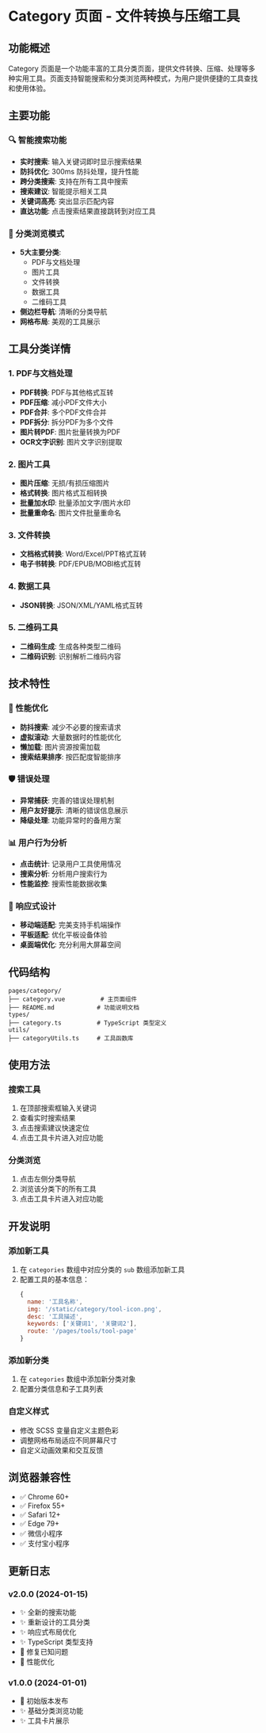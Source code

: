 # Category 页面 - 文件转换与压缩工具

## 功能概述

Category 页面是一个功能丰富的工具分类页面，提供文件转换、压缩、处理等多种实用工具。页面支持智能搜索和分类浏览两种模式，为用户提供便捷的工具查找和使用体验。

## 主要功能

### 🔍 智能搜索功能
- **实时搜索**: 输入关键词即时显示搜索结果
- **防抖优化**: 300ms 防抖处理，提升性能
- **跨分类搜索**: 支持在所有工具中搜索
- **搜索建议**: 智能提示相关工具
- **关键词高亮**: 突出显示匹配内容
- **直达功能**: 点击搜索结果直接跳转到对应工具

### 📂 分类浏览模式
- **5大主要分类**:
  - PDF与文档处理
  - 图片工具
  - 文件转换
  - 数据工具
  - 二维码工具
- **侧边栏导航**: 清晰的分类导航
- **网格布局**: 美观的工具展示

## 工具分类详情

### 1. PDF与文档处理
- **PDF转换**: PDF与其他格式互转
- **PDF压缩**: 减小PDF文件大小
- **PDF合并**: 多个PDF文件合并
- **PDF拆分**: 拆分PDF为多个文件
- **图片转PDF**: 图片批量转换为PDF
- **OCR文字识别**: 图片文字识别提取

### 2. 图片工具
- **图片压缩**: 无损/有损压缩图片
- **格式转换**: 图片格式互相转换
- **批量加水印**: 批量添加文字/图片水印
- **批量重命名**: 图片文件批量重命名

### 3. 文件转换
- **文档格式转换**: Word/Excel/PPT格式互转
- **电子书转换**: PDF/EPUB/MOBI格式互转

### 4. 数据工具
- **JSON转换**: JSON/XML/YAML格式互转

### 5. 二维码工具
- **二维码生成**: 生成各种类型二维码
- **二维码识别**: 识别解析二维码内容

## 技术特性

### 🚀 性能优化
- **防抖搜索**: 减少不必要的搜索请求
- **虚拟滚动**: 大量数据时的性能优化
- **懒加载**: 图片资源按需加载
- **搜索结果排序**: 按匹配度智能排序

### 🛡️ 错误处理
- **异常捕获**: 完善的错误处理机制
- **用户友好提示**: 清晰的错误信息展示
- **降级处理**: 功能异常时的备用方案

### 📊 用户行为分析
- **点击统计**: 记录用户工具使用情况
- **搜索分析**: 分析用户搜索行为
- **性能监控**: 搜索性能数据收集

### 🎨 响应式设计
- **移动端适配**: 完美支持手机端操作
- **平板适配**: 优化平板设备体验
- **桌面端优化**: 充分利用大屏幕空间

## 代码结构

```
pages/category/
├── category.vue          # 主页面组件
├── README.md            # 功能说明文档
types/
├── category.ts          # TypeScript 类型定义
utils/
├── categoryUtils.ts     # 工具函数库
```

## 使用方法

### 搜索工具
1. 在顶部搜索框输入关键词
2. 查看实时搜索结果
3. 点击搜索建议快速定位
4. 点击工具卡片进入对应功能

### 分类浏览
1. 点击左侧分类导航
2. 浏览该分类下的所有工具
3. 点击工具卡片进入对应功能

## 开发说明

### 添加新工具
1. 在 `categories` 数组中对应分类的 `sub` 数组添加新工具
2. 配置工具的基本信息：
   ```javascript
   {
     name: '工具名称',
     img: '/static/category/tool-icon.png',
     desc: '工具描述',
     keywords: ['关键词1', '关键词2'],
     route: '/pages/tools/tool-page'
   }
   ```

### 添加新分类
1. 在 `categories` 数组中添加新分类对象
2. 配置分类信息和子工具列表

### 自定义样式
- 修改 SCSS 变量自定义主题色彩
- 调整网格布局适应不同屏幕尺寸
- 自定义动画效果和交互反馈

## 浏览器兼容性

- ✅ Chrome 60+
- ✅ Firefox 55+
- ✅ Safari 12+
- ✅ Edge 79+
- ✅ 微信小程序
- ✅ 支付宝小程序

## 更新日志

### v2.0.0 (2024-01-15)
- ✨ 全新的搜索功能
- ✨ 重新设计的工具分类
- ✨ 响应式布局优化
- ✨ TypeScript 类型支持
- 🐛 修复已知问题
- 🚀 性能优化

### v1.0.0 (2024-01-01)
- 🎉 初始版本发布
- ✨ 基础分类浏览功能
- ✨ 工具卡片展示
